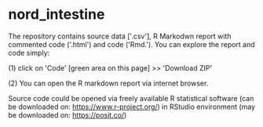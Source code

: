 # nord_intestine

The repository contains source data ['.csv'], R Markodwn report with commented code ('.html') and code ('Rmd.'). You can explore the report and code simply:

(1) click on 'Code' [green area on this page] >> 'Download ZIP'

(2) You can open the R markdown report via internet browser.

Source code could be opened via freely available R statistical software (can be downloaded on: https://www.r-project.org/) in RStudio environment (may be downloaded on: https://posit.co/)
